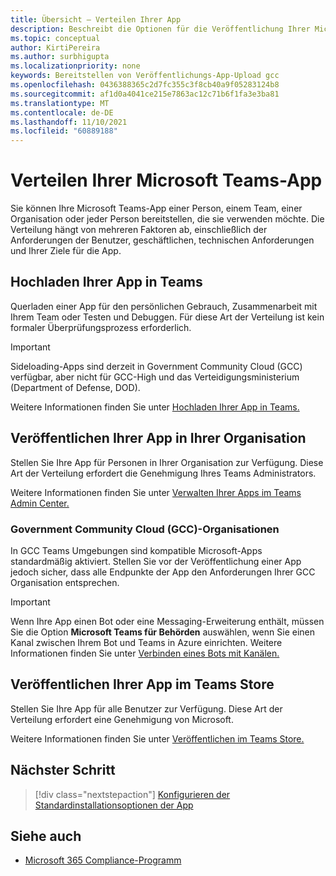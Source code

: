 ```yaml
---
title: Übersicht – Verteilen Ihrer App
description: Beschreibt die Optionen für die Veröffentlichung Ihrer Microsoft Teams-App, das Hochladen Ihrer App und GCC.
ms.topic: conceptual
author: KirtiPereira
ms.author: surbhigupta
ms.localizationpriority: none
keywords: Bereitstellen von Veröffentlichungs-App-Upload gcc
ms.openlocfilehash: 0436388365c2d7fc355c3f8cb40a9f05283124b8
ms.sourcegitcommit: af1d0a4041ce215e7863ac12c71b6f1fa3e3ba81
ms.translationtype: MT
ms.contentlocale: de-DE
ms.lasthandoff: 11/10/2021
ms.locfileid: "60889188"
---
```

# <a name="distribute-your-microsoft-teams-app"></a>Verteilen Ihrer Microsoft Teams-App

Sie können Ihre Microsoft Teams-App einer Person, einem Team, einer Organisation oder jeder Person bereitstellen, die sie verwenden möchte. Die Verteilung hängt von mehreren Faktoren ab, einschließlich der Anforderungen der Benutzer, geschäftlichen, technischen Anforderungen und Ihrer Ziele für die App.

## <a name="upload-your-app-in-teams"></a>Hochladen Ihrer App in Teams

Querladen einer App für den persönlichen Gebrauch, Zusammenarbeit mit Ihrem Team oder Testen und Debuggen. Für diese Art der Verteilung ist kein formaler Überprüfungsprozess erforderlich.

> [!IMPORTANT]
> Sideloading-Apps sind derzeit in Government Community Cloud (GCC) verfügbar, aber nicht für GCC-High und das Verteidigungsministerium (Department of Defense, DOD).

Weitere Informationen finden Sie unter [Hochladen Ihrer App in Teams.](apps-upload.md)

## <a name="publish-your-app-to-your-org"></a>Veröffentlichen Ihrer App in Ihrer Organisation

Stellen Sie Ihre App für Personen in Ihrer Organisation zur Verfügung. Diese Art der Verteilung erfordert die Genehmigung Ihres Teams Administrators.

Weitere Informationen finden Sie unter [Verwalten Ihrer Apps im Teams Admin Center.](/MicrosoftTeams/manage-apps?toc=%2Fmicrosoftteams%2Fplatform%2Ftoc.json&bc=%2FMicrosoftTeams%2Fbreadcrumb%2Ftoc.json)

### <a name="government-community-cloud-gcc-organizations"></a>Government Community Cloud (GCC)-Organisationen

In GCC Teams Umgebungen sind kompatible Microsoft-Apps standardmäßig aktiviert. Stellen Sie vor der Veröffentlichung einer App jedoch sicher, dass alle Endpunkte der App den Anforderungen Ihrer GCC Organisation entsprechen.

> [!IMPORTANT]
>Wenn Ihre App einen Bot oder eine Messaging-Erweiterung enthält, müssen Sie die Option **Microsoft Teams für Behörden** auswählen, wenn Sie einen Kanal zwischen Ihrem Bot und Teams in Azure einrichten. Weitere Informationen finden Sie unter [Verbinden eines Bots mit Kanälen.](/azure/bot-service/bot-service-manage-channels?view=azure-bot-service-4.0&preserve-view=true)

## <a name="publish-your-app-to-the-teams-store"></a>Veröffentlichen Ihrer App im Teams Store

Stellen Sie Ihre App für alle Benutzer zur Verfügung. Diese Art der Verteilung erfordert eine Genehmigung von Microsoft.

Weitere Informationen finden Sie unter [Veröffentlichen im Teams Store.](~/concepts/deploy-and-publish/appsource/publish.md)

## <a name="next-step"></a>Nächster Schritt

> [!div class="nextstepaction"]
> [Konfigurieren der Standardinstallationsoptionen der App](~/concepts/deploy-and-publish/add-default-install-scope.md)

## <a name="see-also"></a>Siehe auch

* [Microsoft 365 Compliance-Programm](/microsoft-365-app-certification/overview)
